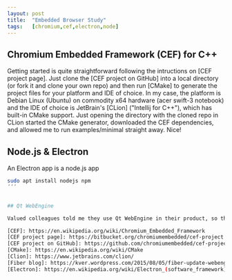 ```yaml
---
layout: post
title:  "Embedded Browser Study"
tags:   [chromium,cef,electron,node]
---
```




## Chromium Embedded Framework (CEF) for C++

Getting started is quite straightforward following the intructions on [CEF project page]. Just clone the [CEF project on GitHub] into a local directory (or fork it and clone your own repo) and then run [CMake] to generate the project files for your platform and IDE of choice. In my case, the platform is Debian Linux (Ubuntu) on commodity x64 hardware (acer swift-3 notebook) and the IDE of choice is JetBrain's [CLion] \("Intellij for C++"), which has built-in CMake support. Just opening the directory with the cloned repo in CLion started the CMake generator, downloaded the CEF dependencies, and allowed me to run examples/minimal straight away. Nice! 

## Node.js & Electron

An Electron app is a node.js app 

```bash
sudo apt install nodejs npm
´´´


## Qt WebEngine

Valued colleagues told me they use Qt WebEngine in their product, so this might be worth checking out, too. After reading [Fiber blog], I opted examining [CEF], first.

[CEF]: https://en.wikipedia.org/wiki/Chromium_Embedded_Framework
[CEF project page]: https://bitbucket.org/chromiumembedded/cef-project
[CEF project on GitHub]: https://github.com/chromiumembedded/cef-project
[CMake]: https://en.wikipedia.org/wiki/CMake
[Clion]: https://www.jetbrains.com/clion/
[Fiber blog]: https://kver.wordpress.com/2015/08/05/fiber-update-webengine-vs-cef/
[Electron]: https://en.wikipedia.org/wiki/Electron_(software_framework)


